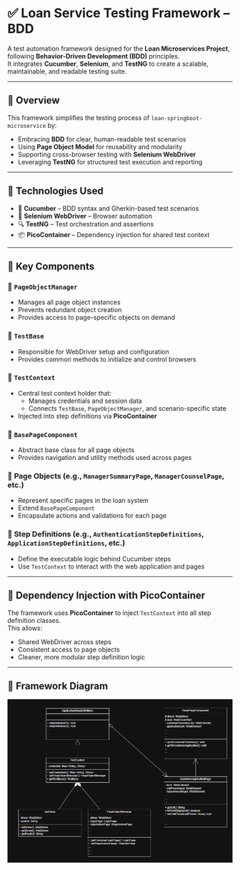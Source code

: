 # ✅ Loan Service Testing Framework – BDD

A test automation framework designed for the **Loan Microservices Project**, following **Behavior-Driven Development (BDD)** principles.  
It integrates **Cucumber**, **Selenium**, and **TestNG** to create a scalable, maintainable, and readable testing suite.

---

## 🚀 Overview

This framework simplifies the testing process of `loan-springboot-microservice` by:

- Embracing **BDD** for clear, human-readable test scenarios
- Using **Page Object Model** for reusability and modularity
- Supporting cross-browser testing with **Selenium WebDriver**
- Leveraging **TestNG** for structured test execution and reporting

---

## 🧪 Technologies Used

- 🥒 **Cucumber** – BDD syntax and Gherkin-based test scenarios
- 🧪 **Selenium WebDriver** – Browser automation
- 🔍 **TestNG** – Test orchestration and assertions
- 📦 **PicoContainer** – Dependency injection for shared test context

---

## 🧱 Key Components

### 🔹 `PageObjectManager`
- Manages all page object instances
- Prevents redundant object creation
- Provides access to page-specific objects on demand

### 🔹 `TestBase`
- Responsible for WebDriver setup and configuration
- Provides common methods to initialize and control browsers

### 🔹 `TestContext`
- Central test context holder that:
  - Manages credentials and session data
  - Connects `TestBase`, `PageObjectManager`, and scenario-specific state
- Injected into step definitions via **PicoContainer**

### 🔹 `BasePageComponent`
- Abstract base class for all page objects
- Provides navigation and utility methods used across pages

### 🔹 **Page Objects** (e.g., `ManagerSummaryPage`, `ManagerCounselPage`, etc.)
- Represent specific pages in the loan system
- Extend `BasePageComponent`
- Encapsulate actions and validations for each page

### 🔹 **Step Definitions** (e.g., `AuthenticationStepDefinitions`, `ApplicationStepDefinitions`, etc.)
- Define the executable logic behind Cucumber steps
- Use `TestContext` to interact with the web application and pages

---

## 🔄 Dependency Injection with PicoContainer

The framework uses **PicoContainer** to inject `TestContext` into all step definition classes.  
This allows:

- Shared WebDriver across steps
- Consistent access to page objects
- Cleaner, more modular step definition logic

---

## 🧭 Framework Diagram

![UML Class Diagram](images/diagram.png)
